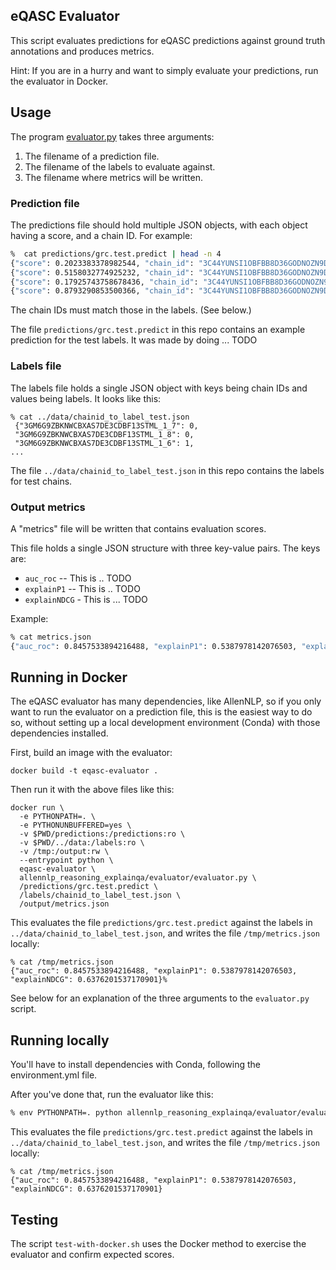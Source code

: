 ## eQASC Evaluator

This script evaluates predictions for eQASC predictions against ground truth annotations and produces metrics.

Hint: If you are in a hurry and want to simply evaluate your predictions, run the evaluator in Docker.

## Usage

The program [evaluator.py](allennlp_reasoning_explainqa/evaluator/evaluator.py) takes three arguments:

1. The filename of a prediction file.
2. The filename of the labels to evaluate against.
3. The filename where metrics will be written.

### Prediction file

The predictions file should hold multiple JSON objects, with each object having a score, and a chain ID. For example:

```bash
%  cat predictions/grc.test.predict | head -n 4
{"score": 0.2023383378982544, "chain_id": "3C44YUNSI1OBFBB8D36GODNOZN9DPA_1_1"}
{"score": 0.5158032774925232, "chain_id": "3C44YUNSI1OBFBB8D36GODNOZN9DPA_1_2"}
{"score": 0.17925743758678436, "chain_id": "3C44YUNSI1OBFBB8D36GODNOZN9DPA_1_5"}
{"score": 0.8793290853500366, "chain_id": "3C44YUNSI1OBFBB8D36GODNOZN9DPA_1_7"}
```

The chain IDs must match those in the labels. (See below.)

The file `predictions/grc.test.predict` in this repo contains an example
prediction for the test labels. It was made by doing ... TODO

### Labels file

The labels file holds a single JSON object with keys being chain IDs and values
being labels. It looks like this:

```
% cat ../data/chainid_to_label_test.json
 {"3GM6G9ZBKNWCBXAS7DE3CDBF13STML_1_7": 0, 
 "3GM6G9ZBKNWCBXAS7DE3CDBF13STML_1_8": 0, 
 "3GM6G9ZBKNWCBXAS7DE3CDBF13STML_1_6": 1, 
...
```

The file `../data/chainid_to_label_test.json` in this repo
contains the labels for test chains.

### Output metrics

A "metrics" file will be written that contains evaluation scores.

This file holds a single JSON structure with three key-value pairs. The keys are:

* `auc_roc` -- This is .. TODO
* `explainP1` -- This is .. TODO
* `explainNDCG` - This is ... TODO

Example:

```bash
% cat metrics.json 
{"auc_roc": 0.8457533894216488, "explainP1": 0.5387978142076503, "explainNDCG": 0.6376201537170901}
```

## Running in Docker

The eQASC evaluator has many dependencies, like AllenNLP, so if you only want
to run the evaluator on a prediction file, this is the easiest way to do so,
without setting up a local development environment (Conda) with those
dependencies installed.

First, build an image with the evaluator:

```
docker build -t eqasc-evaluator .
```

Then run it with the above files like this:

```
docker run \
  -e PYTHONPATH=. \
  -e PYTHONUNBUFFERED=yes \
  -v $PWD/predictions:/predictions:ro \
  -v $PWD/../data:/labels:ro \
  -v /tmp:/output:rw \
  --entrypoint python \
  eqasc-evaluator \
  allennlp_reasoning_explainqa/evaluator/evaluator.py \
  /predictions/grc.test.predict \
  /labels/chainid_to_label_test.json \
  /output/metrics.json
```

This evaluates the file `predictions/grc.test.predict` against the labels in
`../data/chainid_to_label_test.json`, and writes the file
`/tmp/metrics.json` locally:

```
% cat /tmp/metrics.json
{"auc_roc": 0.8457533894216488, "explainP1": 0.5387978142076503, "explainNDCG": 0.6376201537170901}%   
```

See below for an explanation of the three arguments to the `evaluator.py` script.

## Running locally

You'll have to install dependencies with Conda, following the environment.yml file.

After you've done that, run the evaluator like this:

```bash
% env PYTHONPATH=. python allennlp_reasoning_explainqa/evaluator/evaluator.py predictions/grc.test.predict ../data/labels/chainid_to_label_test.json /tmp/metrics.json
```

This evaluates the file `predictions/grc.test.predict` against the labels in
`../data/chainid_to_label_test.json`, and writes the file
`/tmp/metrics.json` locally:

```
% cat /tmp/metrics.json
{"auc_roc": 0.8457533894216488, "explainP1": 0.5387978142076503, "explainNDCG": 0.6376201537170901}
```

## Testing

The script `test-with-docker.sh` uses the Docker method to exercise the
evaluator and confirm expected scores.
